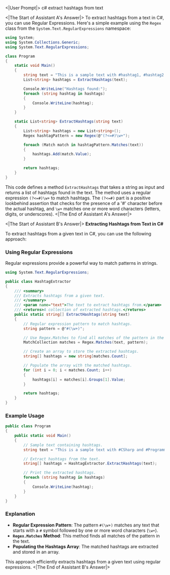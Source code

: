 <|User Prompt|>
c# extract hashtags from text

<|The Start of Assistant A's Answer|>
To extract hashtags from a text in C#, you can use Regular Expressions. Here's a simple example using the `Regex` class from the `System.Text.RegularExpressions` namespace:

```csharp
using System;
using System.Collections.Generic;
using System.Text.RegularExpressions;

class Program
{
    static void Main()
    {
        string text = "This is a sample text with #hashtag1, #hashtag2 and #hashtag3.";
        List<string> hashtags = ExtractHashtags(text);

        Console.WriteLine("Hashtags found:");
        foreach (string hashtag in hashtags)
        {
            Console.WriteLine(hashtag);
        }
    }

    static List<string> ExtractHashtags(string text)
    {
        List<string> hashtags = new List<string>();
        Regex hashtagPattern = new Regex(@"(?<=#)\w+");

        foreach (Match match in hashtagPattern.Matches(text))
        {
            hashtags.Add(match.Value);
        }

        return hashtags;
    }
}
```

This code defines a method `ExtractHashtags` that takes a string as input and returns a list of hashtags found in the text. The method uses a regular expression `(?<=#)\w+` to match hashtags. The `(?<=#)` part is a positive lookbehind assertion that checks for the presence of a '#' character before the actual hashtag, and `\w+` matches one or more word characters (letters, digits, or underscores).
<|The End of Assistant A's Answer|>

<|The Start of Assistant B's Answer|>
**Extracting Hashtags from Text in C#**

To extract hashtags from a given text in C#, you can use the following approach:

### Using Regular Expressions

Regular expressions provide a powerful way to match patterns in strings.

```csharp
using System.Text.RegularExpressions;

public class HashtagExtractor
{
    /// <summary>
    /// Extracts hashtags from a given text.
    /// </summary>
    /// <param name="text">The text to extract hashtags from.</param>
    /// <returns>A collection of extracted hashtags.</returns>
    public static string[] ExtractHashtags(string text)
    {
        // Regular expression pattern to match hashtags.
        string pattern = @"#(\w+)";

        // Use Regex.Matches to find all matches of the pattern in the text.
        MatchCollection matches = Regex.Matches(text, pattern);

        // Create an array to store the extracted hashtags.
        string[] hashtags = new string[matches.Count];

        // Populate the array with the matched hashtags.
        for (int i = 0; i < matches.Count; i++)
        {
            hashtags[i] = matches[i].Groups[1].Value;
        }

        return hashtags;
    }
}
```

### Example Usage

```csharp
public class Program
{
    public static void Main()
    {
        // Sample text containing hashtags.
        string text = "This is a sample text with #CSharp and #Programming hashtags.";

        // Extract hashtags from the text.
        string[] hashtags = HashtagExtractor.ExtractHashtags(text);

        // Print the extracted hashtags.
        foreach (string hashtag in hashtags)
        {
            Console.WriteLine(hashtag);
        }
    }
}
```

### Explanation

- **Regular Expression Pattern**: The pattern `#(\w+)` matches any text that starts with a `#` symbol followed by one or more word characters (`\w+`).
- **`Regex.Matches` Method**: This method finds all matches of the pattern in the text.
- **Populating the Hashtags Array**: The matched hashtags are extracted and stored in an array.

This approach efficiently extracts hashtags from a given text using regular expressions.
<|The End of Assistant B's Answer|>